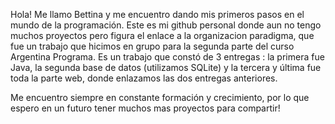 Hola! Me llamo Bettina y me encuentro dando mis primeros pasos en el mundo de la programación. 
Este es mi github personal donde aun no tengo muchos proyectos pero figura el enlace a la organizacion paradigma, que fue un trabajo que hicimos en grupo para la segunda parte del curso Argentina Programa.
Es un trabajo que constó de 3 entregas : la primera fue Java, la segunda base de datos (utilizamos SQLite) y la tercera y última fue toda la parte web, donde enlazamos las dos entregas anteriores.

Me encuentro siempre en constante formación y crecimiento, por lo que espero en un futuro tener muchos mas proyectos para compartir!
